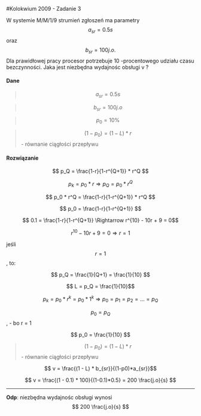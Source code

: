 #Kolokwium 2009 - Zadanie 3

W systemie M/M/1/9 strumień zgłoszeń ma parametry $$ a_{sr} = 0.5 s $$ oraz $$ b_{sr} = 100 j.o. $$ Dla prawidłowej pracy procesor potrzebuje 
 10 -procentowego udziału czasu bezczynności. Jaka jest niezbędna wydajnośc obsługi v ?
 
#### Dane
> $$ a_{sr} = 0.5 s $$ 

> $$ b_{sr} = 100 j.o $$ 

> $$ p_0 = 10 \% $$

> $$ ( 1 - p_0 ) = ( 1 - L ) * r $$ - równanie ciągłości przepływu
 
#### Rozwiązanie 

$$ p_Q = \frac{1-r}{1-r^{Q+1}} * r^Q $$

$$ p_k = p_0 * r \Rightarrow p_Q = p_0 * r^Q $$

$$ p_0 * r^Q = \frac{1-r}{1-r^{Q+1}} * r^Q $$

$$ p_0 = \frac{1-r}{1-r^{Q+1}} $$

$$ 0.1 = \frac{1-r}{1-r^{Q+1}} \Rightarrow r^{10} - 10r + 9 = 0$$

$$ r^{10} - 10r + 9 = 0 \Rightarrow r = 1 $$

jeśli $$ r = 1 $$, to:

$$ p_Q = \frac{1}{Q+1} = \frac{1}{10} $$

$$ L = p_Q = \frac{1}{10}$$

$$ p_k = p_0 * r^k = p_0 * 1^k \Rightarrow p_0 = p_1 = p_2 = ... = p_Q $$

$$ p_0 = p_Q $$, - bo r = 1

$$ p_0 = \frac{1}{10} $$

> $$ ( 1 - p_0 ) = ( 1 - L ) * r $$ - równanie ciągłości przepływu
 
$$ v = \frac{(1 - L) * b_{sr}}{(1-p0)*a_{sr}}$$

$$ v = \frac{(1 - 0.1) * 100}{(1-0.1)*0.5} = 200 \frac{j.o}{s} $$

----
**Odp**: niezbędna wydajnośc obsługi wynosi $$ 200 \frac{j.o}{s} $$